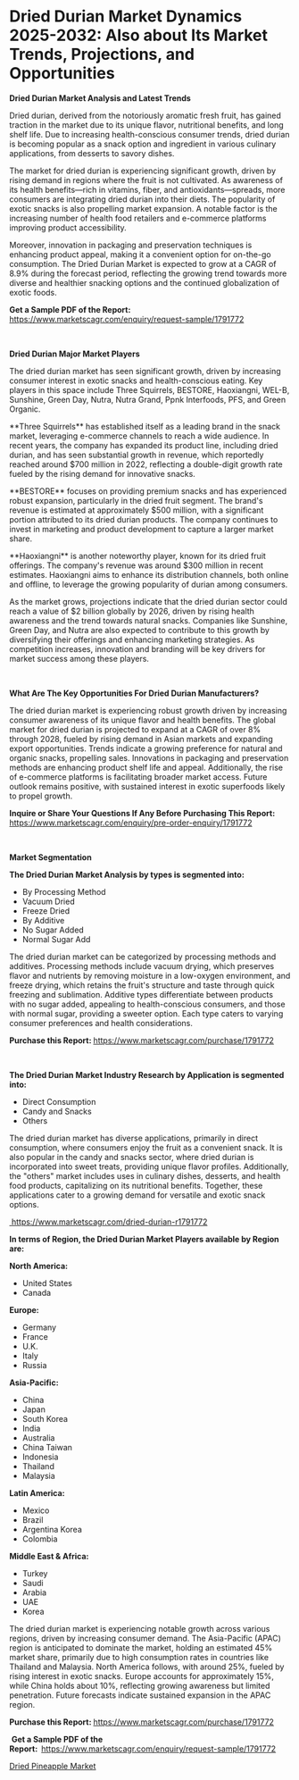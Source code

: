 <p><h1>Dried Durian Market Dynamics 2025-2032: Also about Its Market Trends, Projections, and Opportunities</h1></p><p><strong>Dried Durian Market Analysis and Latest Trends</strong></p>
<p><p>Dried durian, derived from the notoriously aromatic fresh fruit, has gained traction in the market due to its unique flavor, nutritional benefits, and long shelf life. Due to increasing health-conscious consumer trends, dried durian is becoming popular as a snack option and ingredient in various culinary applications, from desserts to savory dishes.</p><p>The market for dried durian is experiencing significant growth, driven by rising demand in regions where the fruit is not cultivated. As awareness of its health benefits—rich in vitamins, fiber, and antioxidants—spreads, more consumers are integrating dried durian into their diets. The popularity of exotic snacks is also propelling market expansion. A notable factor is the increasing number of health food retailers and e-commerce platforms improving product accessibility.</p><p>Moreover, innovation in packaging and preservation techniques is enhancing product appeal, making it a convenient option for on-the-go consumption. The Dried Durian Market is expected to grow at a CAGR of 8.9% during the forecast period, reflecting the growing trend towards more diverse and healthier snacking options and the continued globalization of exotic foods.</p></p>
<p><strong>Get a Sample PDF of the Report:&nbsp;</strong> <a href="https://www.marketscagr.com/enquiry/request-sample/1791772?utm_campaign=2106&utm_medium=2&utm_source=Github&utm_content=ia&utm_term=07042025&utm_id=dried-durian">https://www.marketscagr.com/enquiry/request-sample/1791772</a></p>
<p>&nbsp;</p>
<p><strong>Dried Durian Major Market Players</strong></p>
<p><p>The dried durian market has seen significant growth, driven by increasing consumer interest in exotic snacks and health-conscious eating. Key players in this space include Three Squirrels, BESTORE, Haoxiangni, WEL-B, Sunshine, Green Day, Nutra, Nutra Grand, Ppnk Interfoods, PFS, and Green Organic.</p><p>**Three Squirrels** has established itself as a leading brand in the snack market, leveraging e-commerce channels to reach a wide audience. In recent years, the company has expanded its product line, including dried durian, and has seen substantial growth in revenue, which reportedly reached around $700 million in 2022, reflecting a double-digit growth rate fueled by the rising demand for innovative snacks.</p><p>**BESTORE** focuses on providing premium snacks and has experienced robust expansion, particularly in the dried fruit segment. The brand's revenue is estimated at approximately $500 million, with a significant portion attributed to its dried durian products. The company continues to invest in marketing and product development to capture a larger market share.</p><p>**Haoxiangni** is another noteworthy player, known for its dried fruit offerings. The company's revenue was around $300 million in recent estimates. Haoxiangni aims to enhance its distribution channels, both online and offline, to leverage the growing popularity of durian among consumers.</p><p>As the market grows, projections indicate that the dried durian sector could reach a value of $2 billion globally by 2026, driven by rising health awareness and the trend towards natural snacks. Companies like Sunshine, Green Day, and Nutra are also expected to contribute to this growth by diversifying their offerings and enhancing marketing strategies. As competition increases, innovation and branding will be key drivers for market success among these players.</p></p>
<p>&nbsp;</p>
<p><strong>What Are The Key Opportunities For Dried Durian Manufacturers?</strong></p>
<p><p>The dried durian market is experiencing robust growth driven by increasing consumer awareness of its unique flavor and health benefits. The global market for dried durian is projected to expand at a CAGR of over 8% through 2028, fueled by rising demand in Asian markets and expanding export opportunities. Trends indicate a growing preference for natural and organic snacks, propelling sales. Innovations in packaging and preservation methods are enhancing product shelf life and appeal. Additionally, the rise of e-commerce platforms is facilitating broader market access. Future outlook remains positive, with sustained interest in exotic superfoods likely to propel growth.</p></p>
<p><strong>Inquire or Share Your Questions If Any Before Purchasing This Report:</strong> <a href="https://www.marketscagr.com/enquiry/pre-order-enquiry/1791772?utm_campaign=2106&utm_medium=2&utm_source=Github&utm_content=ia&utm_term=07042025&utm_id=dried-durian">https://www.marketscagr.com/enquiry/pre-order-enquiry/1791772</a></p>
<p>&nbsp;</p>
<p><strong>Market Segmentation</strong></p>
<p><strong>The Dried Durian Market Analysis by types is segmented into:</strong></p>
<p><ul><li>By Processing Method</li><li>Vacuum Dried</li><li>Freeze Dried</li><li>By Additive</li><li>No Sugar Added</li><li>Normal Sugar Add</li></ul></p>
<p><p>The dried durian market can be categorized by processing methods and additives. Processing methods include vacuum drying, which preserves flavor and nutrients by removing moisture in a low-oxygen environment, and freeze drying, which retains the fruit's structure and taste through quick freezing and sublimation. Additive types differentiate between products with no sugar added, appealing to health-conscious consumers, and those with normal sugar, providing a sweeter option. Each type caters to varying consumer preferences and health considerations.</p></p>
<p><strong>Purchase this Report:&nbsp;</strong><a href="https://www.marketscagr.com/purchase/1791772?utm_campaign=2106&utm_medium=2&utm_source=Github&utm_content=ia&utm_term=07042025&utm_id=dried-durian">https://www.marketscagr.com/purchase/1791772</a></p>
<p>&nbsp;</p>
<p><strong>The Dried Durian Market Industry Research by Application is segmented into:</strong></p>
<p><ul><li>Direct Consumption</li><li>Candy and Snacks</li><li>Others</li></ul></p>
<p><p>The dried durian market has diverse applications, primarily in direct consumption, where consumers enjoy the fruit as a convenient snack. It is also popular in the candy and snacks sector, where dried durian is incorporated into sweet treats, providing unique flavor profiles. Additionally, the "others" market includes uses in culinary dishes, desserts, and health food products, capitalizing on its nutritional benefits. Together, these applications cater to a growing demand for versatile and exotic snack options.</p></p>
<p><a href="https://www.marketscagr.com/dried-durian-r1791772?utm_campaign=2106&utm_medium=2&utm_source=Github&utm_content=ia&utm_term=07042025&utm_id=dried-durian">&nbsp;https://www.marketscagr.com/dried-durian-r1791772</a></p>
<p><strong>In terms of Region, the Dried Durian Market Players available by Region are:</strong></p>
<p>
    <p> <strong> North America: </strong>
        <ul>
            <li>United States</li>
            <li>Canada</li>
        </ul>
        </p> 
    <p> <strong> Europe: </strong>
        <ul>
            <li>Germany</li>
            <li>France</li>
            <li>U.K.</li>
            <li>Italy</li>
            <li>Russia</li>
        </ul>
        </p> 
    <p> <strong> Asia-Pacific: </strong>
        <ul>
            <li>China</li>
            <li>Japan</li>
            <li>South Korea</li>
            <li>India</li>
            <li>Australia</li>
            <li>China Taiwan</li>
            <li>Indonesia</li>
            <li>Thailand</li>
            <li>Malaysia</li>
        </ul>
        </p> 
    <p> <strong> Latin America: </strong>
        <ul>
            <li>Mexico</li>
            <li>Brazil</li>
            <li>Argentina Korea</li>
            <li>Colombia</li>
        </ul>
        </p> 
    <p> <strong> Middle East & Africa: </strong>
        <ul>
            <li>Turkey</li>
            <li>Saudi</li>
            <li>Arabia</li>
            <li>UAE</li>
            <li>Korea</li>
        </ul>
    </p>
    </p>
<p><p>The dried durian market is experiencing notable growth across various regions, driven by increasing consumer demand. The Asia-Pacific (APAC) region is anticipated to dominate the market, holding an estimated 45% market share, primarily due to high consumption rates in countries like Thailand and Malaysia. North America follows, with around 25%, fueled by rising interest in exotic snacks. Europe accounts for approximately 15%, while China holds about 10%, reflecting growing awareness but limited penetration. Future forecasts indicate sustained expansion in the APAC region.</p></p>
<p><strong>Purchase this Report: </strong><a href="https://www.marketscagr.com/purchase/1791772?utm_campaign=2106&utm_medium=2&utm_source=Github&utm_content=ia&utm_term=07042025&utm_id=dried-durian">https://www.marketscagr.com/purchase/1791772</a></p>
<p>&nbsp;<strong>Get a Sample PDF of the Report:&nbsp;&nbsp;</strong><a href="https://www.marketscagr.com/enquiry/request-sample/1791772?utm_campaign=2106&utm_medium=2&utm_source=Github&utm_content=ia&utm_term=07042025&utm_id=dried-durian">https://www.marketscagr.com/enquiry/request-sample/1791772</a></p>
<p><strong></strong></p>
<p><p><a href="https://github.com/JosephineMcguire65/Market-Research-Report-List-2/blob/main/dried-pineapple-market.md?utm_campaign=2106&utm_medium=2&utm_source=Github&utm_content=ia&utm_term=07042025&utm_id=dried-durian">Dried Pineapple Market</a></p></p>